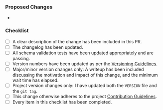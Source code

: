 ### Proposed Changes

*

### Checklist

- [ ] A clear description of the change has been included in this PR.
- [ ] The changelog has been updated.
- [ ] All schema validation tests have been updated appropriately and are passing.
- [ ] Version numbers have been updated as per the [Versioning Guidelines](../CONTRIBUTING.md#verison-changes).
- [ ] Major/minor version changes only: A writeup has been included discussing the motivation and impact of this change, and the minimum wait time has elapsed.
- [ ] Project version changes only: I have updated both the `VERSION` file and the `git tag`.
- [ ] This change otherwise adheres to the project [Contribution Guidelines](../CONTRIBUTING.md).
- [ ] Every item in this checklist has been completed.
